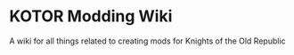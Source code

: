 # KOTOR Modding Wiki

A wiki for all things related to creating mods for Knights of the Old Republic
